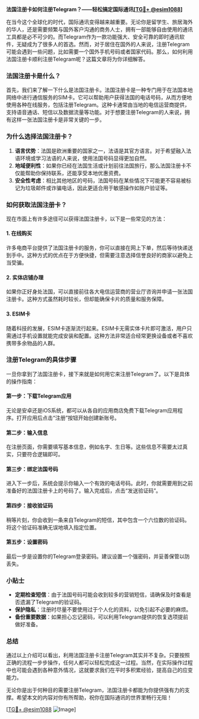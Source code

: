 **法国注册卡如何注册Telegram？——轻松搞定国际通讯[[TG💪+ @esim1088](https://t.me/s/esim1088)]**

在当今这个全球化的时代，国际通讯变得越来越重要。无论你是留学生、旅居海外的华人，还是需要频繁与国外客户沟通的商务人士，拥有一部能够自由使用的通讯工具都是必不可少的。而Telegram作为一款功能强大、安全可靠的即时通讯软件，无疑成为了很多人的首选。然而，对于居住在国外的人来说，注册Telegram可能会遇到一些问题，比如需要一个国外手机号码或者国家代码。那么，如何利用法国注册卡顺利注册Telegram呢？这篇文章将为你详细解答。

### 法国注册卡是什么？

首先，我们来了解一下什么是法国注册卡。法国注册卡是一种专门用于在法国本地网络中进行通信服务的SIM卡。它可以帮助用户获得法国的电话号码，从而方便地使用各种在线服务，包括注册Telegram。这种卡通常由当地的电信运营商提供，支持语音通话、短信以及数据流量等功能。对于想要注册Telegram的人来说，拥有这样一张法国注册卡是非常关键的一步。

### 为什么选择法国注册卡？

1. **语言优势**：法国是欧洲重要的国家之一，法语是其官方语言。对于希望融入法语环境或学习法语的人来说，使用法国号码显得更加自然。
2. **地域便利性**：如果你已经在法国生活或计划前往法国旅行，那么法国注册卡不仅能帮助你保持联系，还能享受本地优惠资费。
3. **安全性考虑**：相比其他地区的号码，法国号码在某些情况下可能更不容易被标记为垃圾邮件或诈骗电话，因此更适合用于敏感操作如账户验证等。

### 如何获取法国注册卡？

现在市面上有许多途径可以获得法国注册卡，以下是一些常见的方法：

#### 1. 在线购买
许多电商平台提供了法国注册卡的服务，你可以直接在网上下单，然后等待快递送到手中。这种方式的优点在于方便快捷，但需要注意选择信誉良好的商家以避免上当受骗。

#### 2. 实体店铺办理
如果你正好身处法国，可以直接前往各大电信运营商的营业厅咨询并申请一张法国注册卡。这种方式虽然耗时较长，但却能确保卡片的质量和服务保障。

#### 3. ESIM卡
随着科技的发展，ESIM卡逐渐流行起来。ESIM卡无需实体卡片即可激活，用户只需通过手机设置就能完成安装和配置。这种方法非常适合经常更换设备或者不喜欢携带多余物品的人群。

### 注册Telegram的具体步骤

一旦你拿到了法国注册卡，接下来就是如何用它来注册Telegram了。以下是具体的操作指南：

#### 第一步：下载Telegram应用
无论是安卓还是iOS系统，都可以从各自的应用商店免费下载Telegram应用程序。打开应用后点击“注册”按钮开始创建新账号。

#### 第二步：输入信息
在注册页面，你需要填写基本信息，例如名字、生日等。这些信息不需要太过真实，只要符合逻辑即可。

#### 第三步：绑定法国号码
进入下一步后，系统会提示你输入一个有效的电话号码。此时，你就需要用到之前准备好的法国注册卡上的号码了。输入完成后，点击“发送验证码”。

#### 第四步：接收验证码
稍等片刻，你会收到一条来自Telegram的短信，其中包含一个六位数的验证码。将这个验证码准确无误地填入指定位置。

#### 第五步：设置密码
最后一步是设置你的Telegram登录密码。建议设置一个强密码，并妥善保管以防丢失。

### 小贴士

- **定期检查短信**：由于法国号码可能会收到较多的营销短信，请确保及时查看是否遗漏了Telegram的验证码。
- **保护隐私**：注册时尽量不要使用过于个人化的资料，以免引起不必要的麻烦。
- **备份重要数据**：如果担心忘记密码，可以利用Telegram提供的恢复选项提前做好准备。

### 总结

通过以上介绍可以看出，利用法国注册卡注册Telegram其实并不复杂。只要按照正确的流程一步步操作，任何人都可以轻松完成这一过程。当然，在实际操作过程中也可能会遇到各种意外情况，这就要求我们在平时多积累经验，提高自己的应变能力。

无论你是出于何种目的需要注册Telegram，法国注册卡都能为你提供强有力的支撑。希望本文的内容对你有所帮助，祝你在国际通讯的世界里畅行无阻！

[[TG💪+ @esim1088](https://t.me/s/esim1088) ![Image](https://i.postimg.cc/4NQfJmqS/Snipaste-2025-05-13-00-14-12.png)]